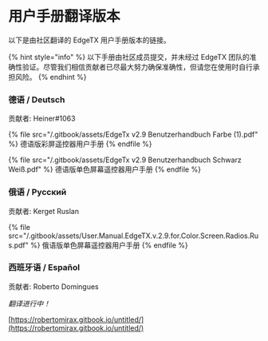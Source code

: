 # 用户手册翻译版本

以下是由社区翻译的 EdgeTX 用户手册版本的链接。

{% hint style="info" %}
以下手册由社区成员提交，并未经过 EdgeTX 团队的准确性验证。尽管我们相信贡献者已尽最大努力确保准确性，但请您在使用时自行承担风险。
{% endhint %}

### 德语 / Deutsch

贡献者: Heiner#1063

{% file src="/.gitbook/assets/EdgeTx v2.9 Benutzerhandbuch Farbe (1).pdf" %}
德语版彩屏遥控器用户手册
{% endfile %}

{% file src="/.gitbook/assets/EdgeTx v2.9 Benutzerhandbuch Schwarz Weiß.pdf" %}
德语版单色屏幕遥控器用户手册
{% endfile %}

### 俄语 / Русский

贡献者: Kerget Ruslan

{% file src="/.gitbook/assets/User.Manual.EdgeTX.v.2.9.for.Color.Screen.Radios.Rus.pdf" %}
俄语版单色屏幕遥控器用户手册
{% endfile %}

### 西班牙语 / Español

贡献者: Roberto Domingues

_翻译进行中！_

[https://robertomirax.gitbook.io/untitled/](https://robertomirax.gitbook.io/untitled/)
